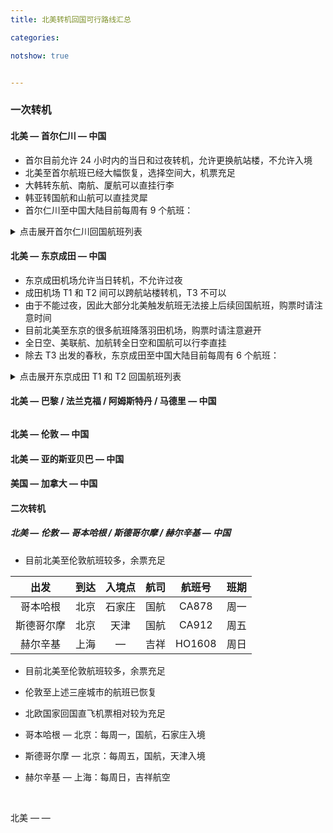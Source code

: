 ```yaml
---
title: 北美转机回国可行路线汇总

categories:

notshow: true


---
```


### 一次转机

#### 北美 — 首尔仁川 — 中国

- 首尔目前允许 24 小时内的当日和过夜转机，允许更换航站楼，不允许入境
- 北美至首尔航班已经大幅恢复，选择空间大，机票充足
- 大韩转东航、南航、厦航可以直挂行李
- 韩亚转国航和山航可以直挂灵犀
- 首尔仁川至中国大陆目前每周有 9 个航班：

<details>

<summary>点击展开首尔仁川回国航班列表</summary>

<center>

<table>
<thead>
  <tr>

<th>目的地</th>
<th>航司</th>
<th>航班号</th>
<th>班期</th>

  </tr>
</thead>
<tbody>
  <tr>

<td>北京（青岛入境）</td>
<td>国航</td>
<td>CA124</td>
<td>周五</td>

  </tr>
  <tr>

<td>上海</td>
<td>东航</td>
<td>MU5042</td>
<td>周五</td>

  </tr>
  <tr>

<td rowspan="2">沈阳</td>
<td>南航</td>
<td>CZ682</td>
<td>周日</td>

  </tr>
  <tr>

<td>大韩</td>
<td>KE831</td>
<td>周五</td>

  </tr>
  <tr>

<td>长春</td>
<td>韩亚</td>
<td>OZ303</td>
<td>周日</td>

  </tr>
  <tr>

<td rowspan="2">青岛</td>
<td>山航</td>
<td>SC4088</td>
<td>周五</td>

  </tr>
  <tr>

<td>青岛航</td>
<td>QW9902</td>
<td>周六</td>

  </tr>
  <tr>

<td>威海</td>
<td>济州航</td>
<td>7C8502</td>
<td>周三</td>

  </tr>
  <tr>

<td>厦门</td>
<td>厦航</td>
<td>MF872</td>
<td>周一</td>

  </tr>
</tbody>
</table>

</center>
</details>



#### 北美 — 东京成田 — 中国

- 东京成田机场允许当日转机，不允许过夜
- 成田机场 T1 和 T2 间可以跨航站楼转机，T3 不可以
- 由于不能过夜，因此大部分北美触发航班无法接上后续回国航班，购票时请注意时间
- 目前北美至东京的很多航班降落羽田机场，购票时请注意避开
- 全日空、美联航、加航转全日空和国航可以行李直挂
- 除去 T3 出发的春秋，东京成田至中国大陆目前每周有 6 个航班：

<details>

<summary>点击展开东京成田 T1 和 T2 回国航班列表</summary>

<center>
<table>
<thead>
  <tr>

<th>目的地</th>
<th>航司</th>
<th>航班号</th>
<th>班期</th>

  </tr>
</thead>
<tbody>
  <tr>

<td rowspan="3">上海</td>
<td>国航</td>
<td>CA930</td>
<td>周四</td>

 </tr>
 <tr>
<td>东航</td>
<td>MU524</td>
<td>周五</td>

  </tr>
  <tr>

<td>全日空</td>
<td>NH919</td>
<td>周日</td>

  </tr>
  <tr>

<td>沈阳</td>
<td>南航</td>
<td>CZ628</td>
<td>周四</td>

  </tr>
  <tr>

<td>大连</td>
<td>日航</td>
<td>JL829</td>
<td>周四</td>

  </tr>
  <tr>

<td>福州</td>
<td>厦航</td>
<td>MF810</td>
<td>周五</td>

  </tr>
</tbody>
</table>
</center>
</details>



#### 北美 — 巴黎 / 法兰克福 / 阿姆斯特丹 / 马德里 — 中国

###### 

#### 北美 — 伦敦 — 中国

#### 北美 — 亚的斯亚贝巴 — 中国

#### 美国 — 加拿大 — 中国



#### 二次转机

##### 北美 — 伦敦 — 哥本哈根 / 斯德哥尔摩 / 赫尔辛基 — 中国

- 目前北美至伦敦航班较多，余票充足

|  **出发**  | **到达** | 入境点 | 航司 | 航班号 | 班期 |
| :--------: | :------: | :----: | :--: | :----: | :--: |
|  哥本哈根  |   北京   | 石家庄 | 国航 | CA878  | 周一 |
| 斯德哥尔摩 |   北京   |  天津  | 国航 | CA912  | 周五 |
|  赫尔辛基  |   上海   |   —    | 吉祥 | HO1608 | 周日 |

- 目前北美至伦敦航班较多，余票充足

- 伦敦至上述三座城市的航班已恢复

- 北欧国家回国直飞机票相对较为充足

- 哥本哈根 — 北京：每周一，国航，石家庄入境

- 斯德哥尔摩 — 北京：每周五，国航，天津入境

- 赫尔辛基 — 上海：每周日，吉祥航空

  ​

北美 —   —